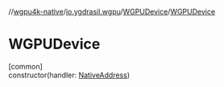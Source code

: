 //[wgpu4k-native](../../../index.md)/[io.ygdrasil.wgpu](../index.md)/[WGPUDevice](index.md)/[WGPUDevice](-w-g-p-u-device.md)

# WGPUDevice

[common]\
constructor(handler: [NativeAddress](../../ffi/-native-address/index.md))